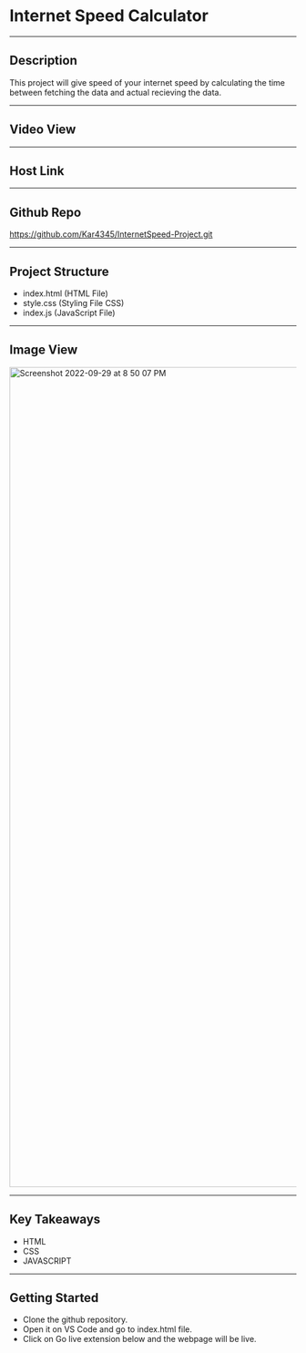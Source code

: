 # Internet Speed Calculator

------------

## Description
This project will give speed of your internet speed by calculating the time between fetching the data and actual recieving the data.

------------

## Video View


------------

## Host Link

------------

## Github Repo
https://github.com/Kar4345/InternetSpeed-Project.git

------------

## Project Structure
- index.html (HTML File)
- style.css (Styling File CSS)
- index.js (JavaScript File)

------------

## Image View
<img width="1440" alt="Screenshot 2022-09-29 at 8 50 07 PM" src="https://user-images.githubusercontent.com/103517760/193071948-0b328c7c-0d28-4b78-a8a0-b89389fa6c38.png">


------------

## Key Takeaways
- HTML
- CSS
- JAVASCRIPT

------------

## Getting Started
- Clone the github repository.
- Open it on VS Code and go to index.html file.
- Click on Go live extension below and the webpage will be live.

